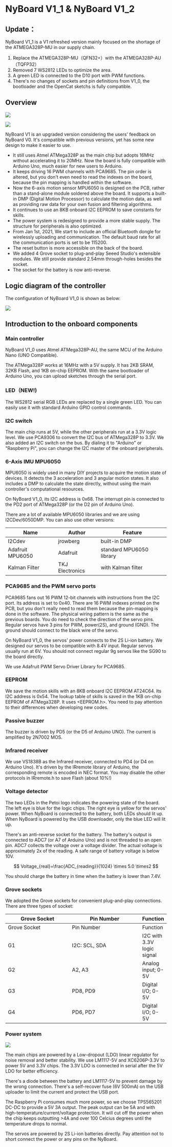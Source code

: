 # NyBoard V1\_1 & NyBoard V1\_2



## Update：

NyBoard V1\_1 is a V1 refreshed version mainly focused on the shortage of the ATMEGA328P-MU in our supply chain.

1. Replace the ATMEGA328P-MU（QFN32=）with the ATMEGA328P-AU（TQFP32）
2. Removed 7 WS2812 LEDs to optimize the area.&#x20;
3. A green LED is connected to the D10 port with PWM functions.
4. There's no changes of sockets and pin definitions from V1\_0, the bootloader and the OpenCat sketchs is fully compatible.&#x20;

## Overview

![](../.gitbook/assets/IMG\_3025.jpg)

![](../.gitbook/assets/IMG\_3026.jpg)

NyBoard V1 is an upgraded version considering the users' feedback on NyBoard V0. It's compatible with previous versions, yet has some new design to make it easier to use.&#x20;

* It still uses Atmel ATMega328P as the main chip but adopts 16MHz without accelerating it to 20MHz. Now the board is fully compatible with Arduino Uno, much easier for new users to Arduino.&#x20;
* It keeps driving 16 PWM channels with PCA9685. The pin order is altered, but you don't even need to read the indexes on the board, because the pin mapping is handled within the software.&#x20;
* Now the 6-axis motion sensor MPU6050 is designed on the PCB, rather than a stand-alone module soldered above the board. It supports a built-in DMP (Digital Motion Processor) to calculate the motion data, as well as providing raw data for your own fusion and filtering algorithms.&#x20;
* It continues to use an 8KB onboard I2C EEPROM to save constants for skills.&#x20;
* The power system is redesigned to provide a more stable supply. The structure for peripherals is also optimized. &#x20;
* From Jan 1st, 2021, We start to include an official Bluetooth dongle for wirelessly uploading and communication. The default baud rate for all the communication ports is set to be 115200.&#x20;
* The reset button is more accessible on the back of the board.
* We added 4 Grove socket to plug-and-play Seeed Studio's extensible modules. We still provide standard 2.54mm through-holes besides the socket.&#x20;
* The socket for the battery is now anti-reverse.

## Logic diagram of the controller

The configuration of NyBoard V1\_0 is shown as below:

![](../.gitbook/assets/结构框图（英文）.jpg)

## Introduction to the onboard components

### Main controller

NyBoard V1\_0 uses Atmel ATMega328P-AU, the same MCU of the Arduino Nano (UNO Compatible).

The ATMega328P works at 16MHz with a 5V supply. It has 2KB SRAM, 32KB Flash, and 1KB on-chip EEPROM. With the same bootloader of Arduino Uno, you can upload sketches through the serial port.&#x20;

### LED（NEW!)

The WS2812 serial RGB LEDs are replaced by a single green LED. You can easily use it with standard Arduino GPIO control commands.&#x20;

### I2C switch

The main chip runs at 5V, while the other peripherals run at a 3.3V logic level. We use PCA9306 to convert the I2C bus of ATMega328P to 3.3V. We also added an I2C switch on the bus. By dialing it to "Arduino" or "Raspberry Pi", you can change the I2C master of the onboard peripherals.&#x20;

### 6-Axis IMU MPU6050

MPU6050 is widely used in many DIY projects to acquire the motion state of devices. It detects the 3 acceleration and 3 angular motion states. It also includes a DMP to calculate the state directly, without using the main controller's computational resources.&#x20;

On NyBoard V1\_0, its I2C address is 0x68. The interrupt pin is connected to the PD2 port of ATMega328P (or the D2 pin of Arduino Uno).&#x20;

There are a lot of available MPU6050 libraries and we are using I2CDev/6050DMP. You can also use other versions:

| Name             | Author          | Feature                  |
| ---------------- | --------------- | ------------------------ |
| I2Cdev           | jrowberg        | built-in DMP             |
| Adafruit MPU6050 | Adafruit        | standard MPU6050 library |
| Kalman Filter    | TKJ Electronics | with Kalman filter       |

### PCA9685 and the PWM servo ports

PCA9685 fans out 16 PWM 12-bit channels with instructions from the I2C port. Its address is set to 0x40. There are 16 PWM indexes printed on the PCB, but you don't really need to read them because the pin-mapping is done in the software. The physical wiring pattern is the same as the previous boards. You do need to check the direction of the servo pins. Regular servos have 3 pins for PWM, power(2S), and ground (GND). The ground should connect to the black wire of the servo.&#x20;

On NyBoard V1\_0, the servos' power connects to the 2S Li-ion battery. We designed our servos to be compatible with 8.4V input. Regular servos usually run at 6V. You should not connect regular 9g servos like the SG90 to the board directly.&#x20;

We use Adafruit PWM Servo Driver Library for PCA9685.

### EEPROM

We save the motion skills with an 8KB onboard I2C EEPROM AT24C64. Its I2C address is 0x54. The lookup table of skills is saved in the 1KB on-chip EEPROM of ATMega328P. It uses \<EEPROM.h>. You need to pay attention to their differences when developing new codes.&#x20;

### Passive buzzer

The buzzer is driven by PD5 (or the D5 of Arduino UNO). The current is amplified by 2N7002 MOS.

### Infrared receiver

We use VS1838B as the Infrared receiver, connected to PD4 (or D4 on Arduino Uno). It's driven by the IRremote library of Arduino, the corresponding remote is encoded in NEC format. You may disable the other protocols in IRremote.h to save Flash (about 10%!)

### Voltage detector

The two LEDs in the Petoi logo indicates the powering state of the board. The left eye is blue for the logic chips. The right eye is yellow for the servos' power. When NyBoard is connected to the battery, both LEDs should lit up. When NyBoard is powered by the USB downloader, only the blue LED will lit up.

There's an anti-reverse socket for the battery. The battery's output is connected to ADC7 (or A7 of Arduino Uno) and is not threaded to an open pin. ADC7 collects the voltage over a voltage divider. The actual voltage is approximately 2x of the reading. A safe range of battery voltage is below 10V.&#x20;

$$
Voltage_{real}=\frac{ADC_{reading}}{1024}  \times 5.0 \times2
$$

You should charge the battery in time when the battery is lower than 7.4V.&#x20;

### Grove sockets

We adopted the Grove sockets for convenient plug-and-play connections. There are three types of socket:

<table data-header-hidden><thead><tr><th width="204.33333333333331">Grove Socket</th><th width="225">Pin Number</th><th>Function</th></tr></thead><tbody><tr><td>Grove Socket</td><td>Pin Number</td><td>Function</td></tr><tr><td>G1</td><td>I2C: SCL, SDA</td><td>I2C with 3.3V logic signal</td></tr><tr><td>G2</td><td>A2, A3</td><td>Analog input; 0-5V</td></tr><tr><td>G3</td><td>PD8, PD9</td><td>Digital I/O; 0-5V</td></tr><tr><td>G4</td><td>PD6, PD7</td><td>Digital I/O; 0-5V</td></tr></tbody></table>

### Power system

![](../.gitbook/assets/供电框图（英文）.jpg)

The main chips are powered by a Low-dropout (LDO) linear regulator for noise removal and better stability. We use LM1117-5V and XC6206P-3.3V to power 5V and 3.3V chips. The 3.3V LDO is connected in serial after the 5V LDO for better efficiency.&#x20;

There's a diode between the battery and LM1117-5V to prevent damage by the wrong connection. There's a self-recover fuse (6V 500mA) on the USB uploader to limit the current and protect the USB port.&#x20;

The Raspberry Pi consumes much more power, so we choose TPS565201 DC-DC to provide a 5V 3A output. The peak output can be 5A and with high-temperature/current/voltage protection. It will cut off the power when the chip keeps outputting >4A and over 100 Celcius degrees until the temperature drops to normal.&#x20;

The servos are powered by 2S Li-ion batteries directly. Pay attention not to short connect the power or any pins on the NyBoard.
